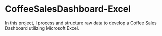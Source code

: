 # CoffeeSalesDashboard-Excel
In this project, I process and structure raw data to develop a Coffee Sales Dashboard utilizing Microsoft Excel.
